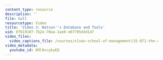 ```yaml
---
content_type: resource
description: ''
file: null
resourcetype: Video
title: 'Video 3: Watson''s Database and Tools'
uid: 0fb19107-7b2e-70aa-1ae0-e07705d4d1d7
video_files:
  video_captions_file: /courses/sloan-school-of-management/15-071-the-analytics-edge-spring-2017/text-analytics/man-vs-machine-how-ibm-built-a-jeopardy-champion/video-3-watson-s-database-and-tools/video-3-watson-s-database-and-tools-0/6Rl8scykyEQ.vtt
video_metadata:
  youtube_id: 6Rl8scykyEQ
---
```

